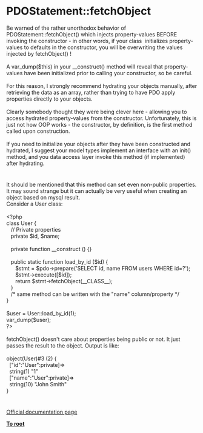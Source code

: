 # PDOStatement::fetchObject




<div class="phpcode"><span class="html">
Be warned of the rather unorthodox behavior of PDOStatement::fetchObject() which injects property-values BEFORE invoking the constructor - in other words, if your class&#xA0; initializes property-values to defaults in the constructor, you will be overwriting the values injected by fetchObject() !<br><br>A var_dump($this) in your __construct() method will reveal that property-values have been initialized prior to calling your constructor, so be careful.<br><br>For this reason, I strongly recommend hydrating your objects manually, after retrieving the data as an array, rather than trying to have PDO apply properties directly to your objects.<br><br>Clearly somebody thought they were being clever here - allowing you to access hydrated property-values from the constructor. Unfortunately, this is just not how OOP works - the constructor, by definition, is the first method called upon construction. <br><br>If you need to initialize your objects after they have been constructed and hydrated, I suggest your model types implement an interface with an init() method, and you data access layer invoke this method (if implemented) after hydrating.</span>
</div>
  

#


<div class="phpcode"><span class="html">
It should be mentioned that this method can set even non-public properties. It may sound strange but it can actually be very useful when creating an object based on mysql result.<br>Consider a User class:<br><br><span class="default">&lt;?php<br></span><span class="keyword">class </span><span class="default">User </span><span class="keyword">{<br>&#xA0;&#xA0; </span><span class="comment">// Private properties<br>&#xA0;&#xA0; </span><span class="keyword">private </span><span class="default">$id</span><span class="keyword">, </span><span class="default">$name</span><span class="keyword">;<br><br>&#xA0;&#xA0; private function </span><span class="default">__construct </span><span class="keyword">() {}<br><br>&#xA0;&#xA0; public static function </span><span class="default">load_by_id </span><span class="keyword">(</span><span class="default">$id</span><span class="keyword">) {<br>&#xA0; &#xA0; &#xA0; </span><span class="default">$stmt </span><span class="keyword">= </span><span class="default">$pdo</span><span class="keyword">-&gt;</span><span class="default">prepare</span><span class="keyword">(</span><span class="string">&apos;SELECT id, name FROM users WHERE id=?&apos;</span><span class="keyword">);<br>&#xA0; &#xA0; &#xA0; </span><span class="default">$stmt</span><span class="keyword">-&gt;</span><span class="default">execute</span><span class="keyword">([</span><span class="default">$id</span><span class="keyword">]);<br>&#xA0; &#xA0; &#xA0; return </span><span class="default">$stmt</span><span class="keyword">-&gt;</span><span class="default">fetchObject</span><span class="keyword">(</span><span class="default">__CLASS__</span><span class="keyword">);<br>&#xA0;&#xA0; }<br>&#xA0;&#xA0; </span><span class="comment">/* same method can be written with the &quot;name&quot; column/property */<br></span><span class="keyword">}<br><br></span><span class="default">$user </span><span class="keyword">= </span><span class="default">User</span><span class="keyword">::</span><span class="default">load_by_id</span><span class="keyword">(</span><span class="default">1</span><span class="keyword">);<br></span><span class="default">var_dump</span><span class="keyword">(</span><span class="default">$user</span><span class="keyword">);<br></span><span class="default">?&gt;<br></span><br>fetchObject() doesn&apos;t care about properties being public or not. It just passes the result to the object. Output is like:<br><br>object(User)#3 (2) {<br>&#xA0; [&quot;id&quot;:&quot;User&quot;:private]=&gt;<br>&#xA0; string(1) &quot;1&quot;<br>&#xA0; [&quot;name&quot;:&quot;User&quot;:private]=&gt;<br>&#xA0; string(10) &quot;John Smith&quot;<br>}</span>
</div>
  

#

[Official documentation page](https://www.php.net/manual/en/pdostatement.fetchobject.php)

**[To root](/README.md)**